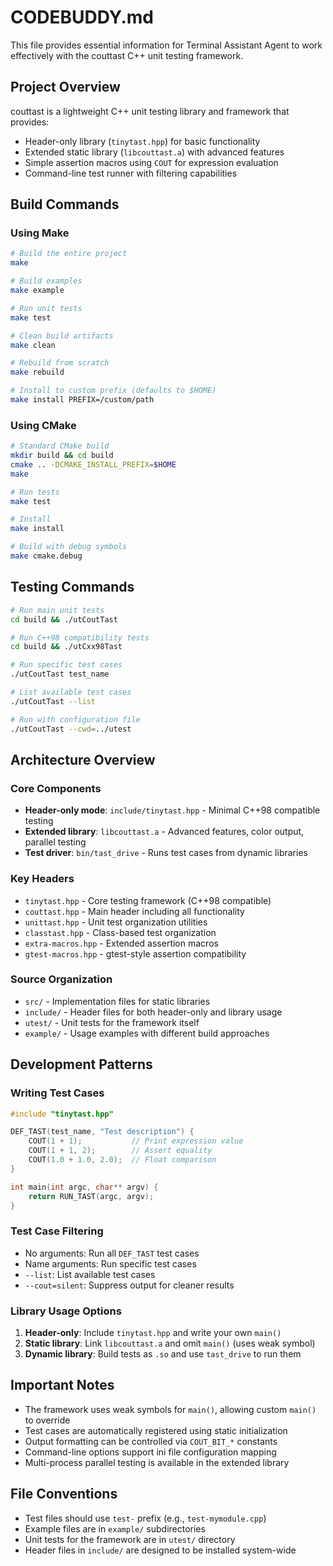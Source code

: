 # CODEBUDDY.md

This file provides essential information for Terminal Assistant Agent to work effectively with the couttast C++ unit testing framework.

## Project Overview

couttast is a lightweight C++ unit testing library and framework that provides:
- Header-only library (`tinytast.hpp`) for basic functionality
- Extended static library (`libcouttast.a`) with advanced features
- Simple assertion macros using `COUT` for expression evaluation
- Command-line test runner with filtering capabilities

## Build Commands

### Using Make
```bash
# Build the entire project
make

# Build examples
make example

# Run unit tests
make test

# Clean build artifacts
make clean

# Rebuild from scratch
make rebuild

# Install to custom prefix (defaults to $HOME)
make install PREFIX=/custom/path
```

### Using CMake
```bash
# Standard CMake build
mkdir build && cd build
cmake .. -DCMAKE_INSTALL_PREFIX=$HOME
make

# Run tests
make test

# Install
make install

# Build with debug symbols
make cmake.debug
```

## Testing Commands

```bash
# Run main unit tests
cd build && ./utCoutTast

# Run C++98 compatibility tests
cd build && ./utCxx98Tast

# Run specific test cases
./utCoutTast test_name

# List available test cases
./utCoutTast --list

# Run with configuration file
./utCoutTast --cwd=../utest
```

## Architecture Overview

### Core Components
- **Header-only mode**: `include/tinytast.hpp` - Minimal C++98 compatible testing
- **Extended library**: `libcouttast.a` - Advanced features, color output, parallel testing
- **Test driver**: `bin/tast_drive` - Runs test cases from dynamic libraries

### Key Headers
- `tinytast.hpp` - Core testing framework (C++98 compatible)
- `couttast.hpp` - Main header including all functionality
- `unittast.hpp` - Unit test organization utilities
- `classtast.hpp` - Class-based test organization
- `extra-macros.hpp` - Extended assertion macros
- `gtest-macros.hpp` - gtest-style assertion compatibility

### Source Organization
- `src/` - Implementation files for static libraries
- `include/` - Header files for both header-only and library usage
- `utest/` - Unit tests for the framework itself
- `example/` - Usage examples with different build approaches

## Development Patterns

### Writing Test Cases
```cpp
#include "tinytast.hpp"

DEF_TAST(test_name, "Test description") {
    COUT(1 + 1);           // Print expression value
    COUT(1 + 1, 2);        // Assert equality
    COUT(1.0 + 1.0, 2.0);  // Float comparison
}

int main(int argc, char** argv) {
    return RUN_TAST(argc, argv);
}
```

### Test Case Filtering
- No arguments: Run all `DEF_TAST` test cases
- Name arguments: Run specific test cases
- `--list`: List available test cases
- `--cout=silent`: Suppress output for cleaner results

### Library Usage Options
1. **Header-only**: Include `tinytast.hpp` and write your own `main()`
2. **Static library**: Link `libcouttast.a` and omit `main()` (uses weak symbol)
3. **Dynamic library**: Build tests as `.so` and use `tast_drive` to run them

## Important Notes

- The framework uses weak symbols for `main()`, allowing custom `main()` to override
- Test cases are automatically registered using static initialization
- Output formatting can be controlled via `COUT_BIT_*` constants
- Command-line options support ini file configuration mapping
- Multi-process parallel testing is available in the extended library

## File Conventions

- Test files should use `test-` prefix (e.g., `test-mymodule.cpp`)
- Example files are in `example/` subdirectories
- Unit tests for the framework are in `utest/` directory
- Header files in `include/` are designed to be installed system-wide